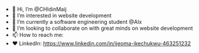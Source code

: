 - 👋 Hi, I’m @CHIdinMaij
- 👀 I’m interested in website development
- 🌱 I’m currently a software engineering student @Alx
- 💞️ I’m looking to collaborate on with great minds on website development
- 📫 How to reach me:
- ❤️ LinkedIn: https://www.linkedin.com/in/ijeoma-ikechukwu-463251232

<!---
CHIdinMaij/CHIdinMaij is a ✨ special ✨ repository because its `README.md` (this file) appears on your GitHub profile.
You can click the Preview link to take a look at your changes.
--->
